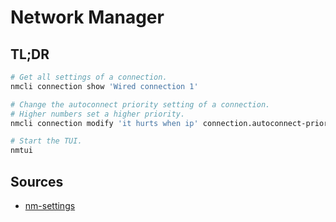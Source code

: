 # Network Manager

## TL;DR

```sh
# Get all settings of a connection.
nmcli connection show 'Wired connection 1'

# Change the autoconnect priority setting of a connection.
# Higher numbers set a higher priority.
nmcli connection modify 'it hurts when ip' connection.autoconnect-priority 1

# Start the TUI.
nmtui
```

## Sources

- [nm-settings]

[nm-settings]: https://people.freedesktop.org/~lkundrak/nm-docs/nm-settings.html
